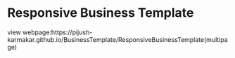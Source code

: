 # Responsive Business  Template

<p> view webpage:https://pijush-karmakar.github.io/BusinessTemplate/ResponsiveBusinessTemplate(multipage) </p>
